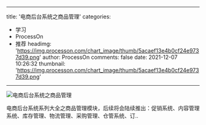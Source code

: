 
---
title: '电商后台系统之商品管理'
categories: 
 - 学习
 - ProcessOn
 - 推荐
headimg: 'https://img.processon.com/chart_image/thumb/5acaef13e4b0cf24e9737d39.png'
author: ProcessOn
comments: false
date: 2021-12-07 10:26:32
thumbnail: 'https://img.processon.com/chart_image/thumb/5acaef13e4b0cf24e9737d39.png'
---

<div>   
<img class="thumb" alt="电商后台系统之商品管理" src="https://img.processon.com/chart_image/thumb/5acaef13e4b0cf24e9737d39.png" referrerpolicy="no-referrer">
<p>电商后台系统系列大全之商品管理模块，后续将会陆续推出：促销系统、内容管理系统、库存管理、物流管理、采购管理、仓管系统、订..</p>  
</div>
            